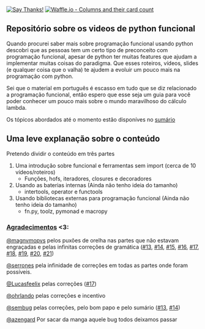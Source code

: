 [![Say Thanks!](https://img.shields.io/badge/Say%20Thanks-!-1EAEDB.svg)](https://saythanks.io/to/z4r4tu5tr4)
 [![Waffle.io - Columns and their card count](https://badge.waffle.io/z4r4tu5tr4/python-funcional.svg?columns=all)](https://waffle.io/z4r4tu5tr4/python-funcional)
## Repositório sobre os videos de python funcional

Quando procurei saber mais sobre programação funcional usando python descobri que as pessoas tem um certo tipo de preconceito com programação funcional, apesar de python ter muitas features que ajudam a implementar muitas coisas do paradigma. Que esses roteiros, vídeos, slides (e qualquer coisa que o valha) te ajudem a evoluir um pouco mais na programação com python.

Sei que o material em português é escasso em tudo que se diz relacionado a programação funcional, então espero que esse seja um guia para você poder conhecer um pouco mais sobre o mundo maravilhoso do cálculo lambda.

Os tópicos abordados até o momento estão disponíves no [sumário](sumario.md)


## Uma leve explanação sobre o conteúdo

Pretendo dividir o conteúdo em três partes

1. Uma introdução sobre funcional e ferramentas sem import (cerca de 10 vídeos/roteiros)
    - Funções, hofs, iteradores, closures e decoradores
2. Usando as baterias internas (Ainda não tenho ideia do tamanho)
    - intertools, operator e functools
3. Usando bibliotecas externas para programação funcional (Ainda não tenho ideia do tamanho)
    - fn.py, toolz, pymonad e macropy


### [Agradecimentos](https://github.com/z4r4tu5tr4/python-funcional/graphs/contributors) <3:

[@magnvmopvs](https://github.com/magnvmopvs) pelos puxões de orelha nas partes que não estavam engraçadas e pelas infinitas correções de gramática ([#13](https://github.com/z4r4tu5tr4/python-funcional/issues/13), [#14](https://github.com/z4r4tu5tr4/python-funcional/issues/14), [#15](https://github.com/z4r4tu5tr4/python-funcional/issues/15), [#16](https://github.com/z4r4tu5tr4/python-funcional/issues/16), [#17](https://github.com/z4r4tu5tr4/python-funcional/issues/17), [#18](https://github.com/z4r4tu5tr4/python-funcional/issues/18), [#19](https://github.com/z4r4tu5tr4/python-funcional/issues/19), [#20](https://github.com/z4r4tu5tr4/python-funcional/issues/20),
[#21](https://github.com/z4r4tu5tr4/python-funcional/issues/21))

[@serrones](https://github.com/Serrones) pela infinidade de correções em todas as partes onde foram possíveis.

[@Lucasfeelix](https://github.com/Lucasfeelix) pelas correções ([#17](https://github.com/z4r4tu5tr4/python-funcional/issues/17))

[@ohrlando](https://github.com/ohrlando) pelas correções e incentivo

[@sembug](https://github.com/sembug) pelas correções, pelo bom papo e pelo sumário ([#13](https://github.com/z4r4tu5tr4/python-funcional/issues/13), [#14](https://github.com/z4r4tu5tr4/python-funcional/issues/14))

[@azengard](https://github.com/azengard) Por sacar da manga aquele bug todos deixamos passar
